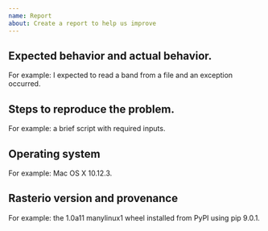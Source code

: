 ```yaml
---
name: Report
about: Create a report to help us improve
---
```

<!--

WELCOME ABOARD!

Hi and welcome to the Rasterio project. We appreciate bug reports, questions
about documentation, and suggestions for new features. This issue template
isn't intended to ward you off; only to intercept and redirect some particular
categories of reports, and to collect a few important facts that issue reporters
often omit.

The primary forum for questions about installation and usage of Rasterio is 
https://rasterio.groups.io/g/main. The authors and other users will answer 
questions when they have expertise to share and time to explain. Please take the
time to craft a clear question and be patient about responses. Please do not
bring these questions to Rasterio's issue tracker, which we want to reserve for
bug reports and other actionable issues.

Questions about development of Rasterio, brainstorming, requests for comment,
and not-yet-actionable proposals are welcome in the project's developers 
discussion group https://rasterio.groups.io/g/dev. Issues opened in Rasterio's
GitHub repo which haven't been socialized there may be perfunctorily closed.

Please note: Rasterio contains extension modules and is thus susceptible to
C library compatibility issues. If you are reporting an installation or module
import issue, please note that this project only accepts reports about problems
with packages downloaded from the Python Package Index. Conda users should take
issues to one of the following trackers:

- https://github.com/ContinuumIO/anaconda-issues/issues
- https://github.com/conda-forge/rasterio-feedstock

Also please note: we are currently working on 1.0 and pre-releases. Bugs found
in version 0.36 will not be fixed except in a 1.0 alpha or beta release. In 
some cases, 0.36 bugs have already been fixed in recent pre-releases.

You think you've found a bug? We believe you!
-->

## Expected behavior and actual behavior.

For example: I expected to read a band from a file and an exception occurred.

## Steps to reproduce the problem.

For example: a brief script with required inputs.

## Operating system

For example: Mac OS X 10.12.3.

## Rasterio version and provenance

For example: the 1.0a11 manylinux1 wheel installed from PyPI using pip 9.0.1.
